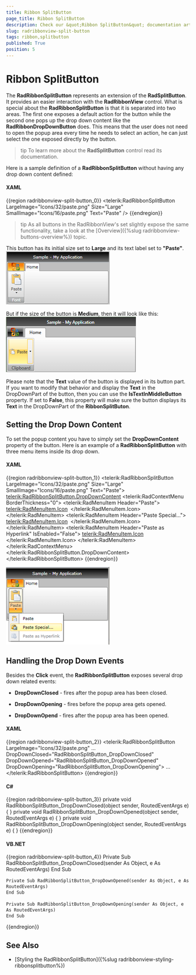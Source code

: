 ```yaml
---
title: Ribbon SplitButton
page_title: Ribbon SplitButton
description: Check our &quot;Ribbon SplitButton&quot; documentation article for the RadRibbonView {{ site.framework_name }} control.
slug: radribbonview-split-button
tags: ribbon,splitbutton
published: True
position: 5
---
```


# Ribbon SplitButton

The __RadRibbonSplitButton__ represents an extension of the __RadSplitButton__. It provides an easier interaction with the __RadRibbonView__ control. What is special about the __RadRibbonSplitButton__ is that it is separated into two areas. The first one exposes a default action for the button while the second one pops up the drop down content like the __RadRibbonDropDownButton__ does. This means that the user does not need to open the popup area every time he needs to select an action, he can just select the one exposed directly by the button.	  

>tip To learn more about the __RadSplitButton__ control read its documentation.		

Here is a sample definition of a __RadRibbonSplitButton__ without having any drop down content defined:	  

#### __XAML__
{{region radribbonview-split-button_0}}
	<telerik:RadRibbonSplitButton LargeImage="Icons/32/paste.png"
	                              Size="Large"
	                              SmallImage="Icons/16/paste.png"
	                              Text="Paste" />
{{endregion}}

>tip As all buttons in the RadRibbonView's set slightly expose the same functionality, take a look at the [Overview]({%slug radribbonview-buttons-overview%}) topic.

This button has its initial size set to __Large__ and its text label set to __"Paste"__.
![](images/RibbonView_Buttons_SplitButton.png)

But if the size of the button is __Medium__, then it will look like this:
![Rad Ribbon View Split Button Medium Size](images/RadRibbonView_SplitButton_MediumSize.png)

Please note that the __Text__ value of the button is displayed in its button part. If you want to modify that behavior and display the __Text__ in the DropDownPart of the button, then you can use the __IsTextInMiddleButton__ property. If set to __False__, this property will make sure the button displays its __Text__ in the DropDownPart of the __RibbonSplitButon__.		

## Setting the Drop Down Content

To set the popup content you have to simply set the __DropDownContent__ property of the button. Here is an example of a __RadRibbonSplitButton__ with three menu items inside its drop down.		

#### __XAML__
{{region radribbonview-split-button_1}}
	<telerik:RadRibbonSplitButton LargeImage="Icons/32/paste.png" Size="Large"
	        SmallImage="Icons/16/paste.png" Text="Paste">
	    <telerik:RadRibbonSplitButton.DropDownContent>
	        <telerik:RadContextMenu BorderThickness="0">
	            <telerik:RadMenuItem Header="Paste">
	                <telerik:RadMenuItem.Icon>
	                    <Image Source="Icons/16/paste.png" />
	                </telerik:RadMenuItem.Icon>
	            </telerik:RadMenuItem>
	            <telerik:RadMenuItem Header="Paste Special...">
	                <telerik:RadMenuItem.Icon>
	                    <Image Source="Icons/16/pastespecial.png" />
	                </telerik:RadMenuItem.Icon>
	            </telerik:RadMenuItem>
	            <telerik:RadMenuItem Header="Paste as Hyperlink" IsEnabled="False">
	                <telerik:RadMenuItem.Icon>
	                    <Image Source="Icons/16/pastehyperlink.png" />
	                </telerik:RadMenuItem.Icon>
	            </telerik:RadMenuItem>
	        </telerik:RadContextMenu>
	    </telerik:RadRibbonSplitButton.DropDownContent>
	</telerik:RadRibbonSplitButton>
{{endregion}}

![](images/RibbonView_Buttons_SplitButton_DDContent.png)

## Handling the Drop Down Events

Besides the __Click__ event, the __RadRibbonSplitButton__ exposes several drop down related events:		

* __DropDownClosed__ - fires after the popup area has been closed.			

* __DropDownOpening__ - fires before the popup area gets opened.			

* __DropDownOpend__ - fires after the popup area has been opened.			

#### __XAML__
{{region radribbonview-split-button_2}}
	<telerik:RadRibbonSplitButton LargeImage="Icons/32/paste.png"
	                              ...
	                              DropDownClosed="RadRibbonSplitButton_DropDownClosed"
	                              DropDownOpened="RadRibbonSplitButton_DropDownOpened"
	                              DropDownOpening="RadRibbonSplitButton_DropDownOpening">
	    ...
	</telerik:RadRibbonSplitButton>
{{endregion}}

#### __C#__
{{region radribbonview-split-button_3}}
	private void RadRibbonSplitButton_DropDownClosed(object sender, RoutedEventArgs e)
	{
	}
	private void RadRibbonSplitButton_DropDownOpened(object sender, RoutedEventArgs e)
	{
	}
	private void RadRibbonSplitButton_DropDownOpening(object sender, RoutedEventArgs e)
	{
	}
{{endregion}}

#### __VB.NET__
{{region radribbonview-split-button_4}}
	Private Sub RadRibbonSplitButton_DropDownClosed(sender As Object, e As RoutedEventArgs)
	End Sub
	
	Private Sub RadRibbonSplitButton_DropDownOpened(sender As Object, e As RoutedEventArgs)
	End Sub
	
	Private Sub RadRibbonSplitButton_DropDownOpening(sender As Object, e As RoutedEventArgs)
	End Sub
{{endregion}}		  

## See Also
 * [Styling the RadRibbonSplitButton]({%slug radribbonview-styling-ribbonsplitbutton%})